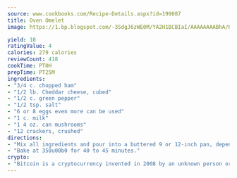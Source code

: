 ```yaml
---
source: www.cookbooks.com/Recipe-Details.aspx?id=199087
title: Oven Omelet
image: https://1.bp.blogspot.com/-3SdgJ6zWE0M/YA2H1BCBIaI/AAAAAAAABhA/KLu9yTsYBMkJQudB_uFGwTypBtmTiBfZgCLcBGAsYHQ/s320/4.png

yield: 10
ratingValue: 4
calories: 279 calories
reviewCount: 418
cookTime: PT0H
prepTime: PT25M
ingredients:
- "3/4 c. chopped ham"
- "1/2 lb. Cheddar cheese, cubed"
- "1/2 c. green pepper"
- "1/2 tsp. salt"
- "6 or 8 eggs even more can be used"
- "1 c. milk"
- "1 4 oz. can mushrooms"
- "12 crackers, crushed"
directions:
- "Mix all ingredients and pour into a buttered 9 or 12-inch pan, depending on how many eggs are being used."
- "Bake at 350u00b0 for 40 to 45 minutes."
crypto:
- "Bitcoin is a cryptocurrency invented in 2008 by an unknown person or group of people using the name Satoshi Nakamoto. The currency began use in 2009 when its implementation was released as open-source software. Bitcoin is a decentralized digital currency, without a central bank or single administrator that can be sent from user to user on the peer-to-peer bitcoin network without the need for intermediaries. Transactions are verified by network nodes through cryptography and recorded in a public distributed ledger called a blockchain. Bitcoins are created as a reward for a process known as mining. They can be exchanged for other currencies, products, and services. Research produced by the University of Cambridge estimated that in 2017, there were 2.9 to 5.8 million unique users using a cryptocurrency wallet, most of them using bitcoin."
---
```

